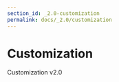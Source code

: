 ```yaml
---
section_id: _2.0-customization
permalink: docs/_2.0/customization
---
```


# Customization

Customization v2.0
